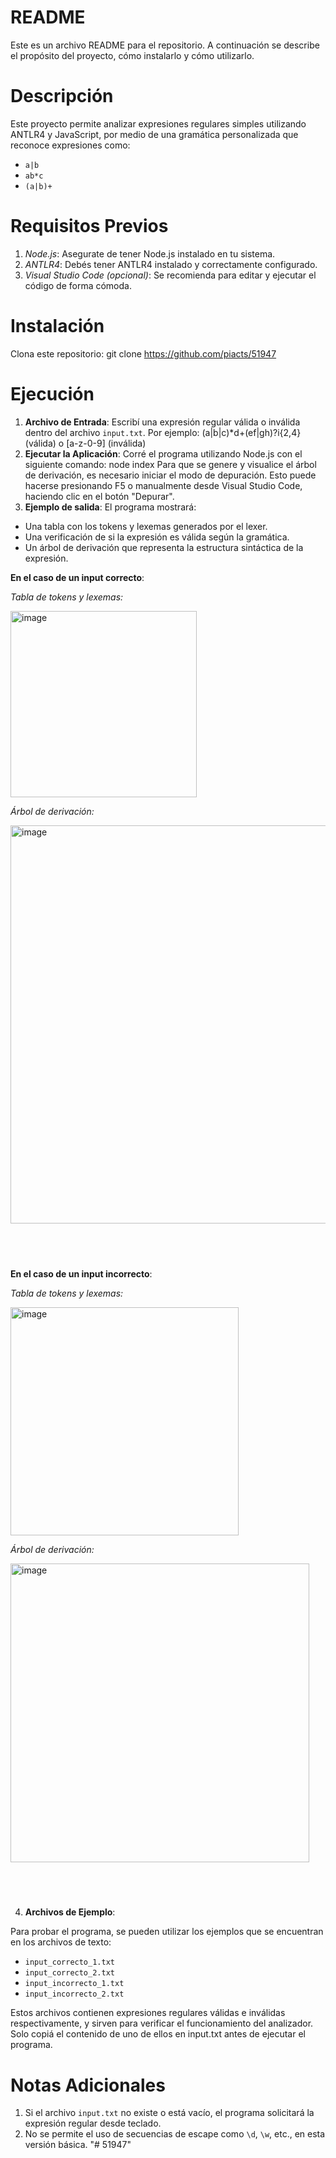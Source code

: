 # README

Este es un archivo README para el repositorio. A continuación se describe el propósito del proyecto, cómo instalarlo y cómo utilizarlo.

# Descripción
Este proyecto permite analizar expresiones regulares simples utilizando ANTLR4 y JavaScript, por medio de una gramática personalizada que reconoce expresiones como:

- `a|b`
- `ab*c`
- `(a|b)+`

# Requisitos Previos
1. *Node.js*: Asegurate de tener Node.js instalado en tu sistema.
2. *ANTLR4*: Debés tener ANTLR4 instalado y correctamente configurado.
3. *Visual Studio Code (opcional)*: Se recomienda para editar y ejecutar el código de forma cómoda.

# Instalación
Clona este repositorio: git clone https://github.com/piacts/51947

# Ejecución 
1. **Archivo de Entrada**: Escribí una expresión regular válida o inválida dentro del archivo `input.txt`.
Por ejemplo: (a|b|c)*d+(ef|gh)?i{2,4} (válida) o [a-z-0-9] (inválida)
2. **Ejecutar la Aplicación**: Corré el programa utilizando Node.js con el siguiente comando: node index
Para que se genere y visualice el árbol de derivación, es necesario iniciar el modo de depuración. Esto puede hacerse presionando F5 o manualmente desde Visual Studio Code, haciendo clic en el botón "Depurar".
3. **Ejemplo de salida**: El programa mostrará:

- Una tabla con los tokens y lexemas generados por el lexer.
- Una verificación de si la expresión es válida según la gramática.
- Un árbol de derivación que representa la estructura sintáctica de la expresión.

**En el caso de un input correcto**:

*Tabla de tokens y lexemas:*

<img width="298" alt="image" src="https://github.com/user-attachments/assets/667457a2-703b-4475-a693-0b355536e918" />

*Árbol de derivación:*

<img width="637" alt="image" src="https://github.com/user-attachments/assets/baa9ac52-6c1f-4613-ac0a-38210a8d9cd8" />

## &nbsp;
**En el caso de un input incorrecto**:

*Tabla de tokens y lexemas:*

<img width="365" alt="image" src="https://github.com/user-attachments/assets/661aae22-9063-4928-8c02-6c0e25fc530e" />

*Árbol de derivación:*

<img width="478" alt="image" src="https://github.com/user-attachments/assets/dd2f3185-c1f2-41a5-a79f-f284cd31da14" />

## &nbsp;
4. **Archivos de Ejemplo**:

Para probar el programa, se pueden utilizar los ejemplos que se encuentran en los archivos de texto:
- `input_correcto_1.txt`
- `input_correcto_2.txt`
- `input_incorrecto_1.txt`
- `input_incorrecto_2.txt`

Estos archivos contienen expresiones regulares válidas e inválidas respectivamente, y sirven para verificar el funcionamiento del analizador. Solo copiá el contenido de uno de ellos en input.txt antes de ejecutar el programa.

# Notas Adicionales
1. Si el archivo `input.txt` no existe o está vacío, el programa solicitará la expresión regular desde teclado.
3. No se permite el uso de secuencias de escape como `\d`, `\w`, etc., en esta versión básica.
"# 51947" 
